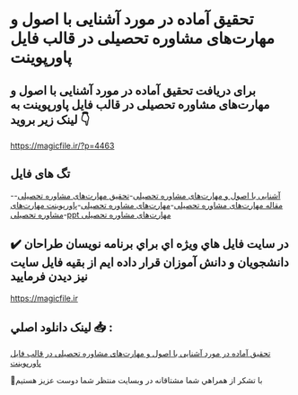 # تحقیق آماده در مورد آشنایی با اصول و مهارت‌های مشاوره تحصیلی در قالب فایل پاورپوینت

## برای دریافت تحقیق آماده در مورد آشنایی با اصول و مهارت‌های مشاوره تحصیلی در قالب فایل پاورپوینت به لینک زیر بروید 👇

https://magicfile.ir/?p=4463

## تگ های فایل

-[آشنایی با اصول و مهارت‌های مشاوره تحصیلی](https://magicfile.ir/product/%d8%aa%d8%ad%d9%82%db%8c%d9%82-%d8%a2%d8%b4%d9%86%d8%a7%db%8c%db%8c-%d8%a8%d8%a7-%d8%a7%d8%b5%d9%88%d9%84-%d9%88-%d9%85%d9%87%d8%a7%d8%b1%d8%aa%d9%87%d8%a7%db%8c-%d9%85%d8%b4%d8%a7%d9%88%d8%b1%d9%87-%d8%aa%d8%ad%d8%b5%db%8c%d9%84%db%8c-%d9%be%d8%a7%d9%88%d8%b1%d9%be%d9%88%db%8c%d9%86%d8%aa/)-[تحقیق مهارت‌های مشاوره تحصیلی](https://magicfile.ir/product/%d8%aa%d8%ad%d9%82%db%8c%d9%82-%d8%a2%d8%b4%d9%86%d8%a7%db%8c%db%8c-%d8%a8%d8%a7-%d8%a7%d8%b5%d9%88%d9%84-%d9%88-%d9%85%d9%87%d8%a7%d8%b1%d8%aa%d9%87%d8%a7%db%8c-%d9%85%d8%b4%d8%a7%d9%88%d8%b1%d9%87-%d8%aa%d8%ad%d8%b5%db%8c%d9%84%db%8c-%d9%be%d8%a7%d9%88%d8%b1%d9%be%d9%88%db%8c%d9%86%d8%aa/)-[مقاله مهارت‌های مشاوره تحصیلی](https://magicfile.ir/product/%d8%aa%d8%ad%d9%82%db%8c%d9%82-%d8%a2%d8%b4%d9%86%d8%a7%db%8c%db%8c-%d8%a8%d8%a7-%d8%a7%d8%b5%d9%88%d9%84-%d9%88-%d9%85%d9%87%d8%a7%d8%b1%d8%aa%d9%87%d8%a7%db%8c-%d9%85%d8%b4%d8%a7%d9%88%d8%b1%d9%87-%d8%aa%d8%ad%d8%b5%db%8c%d9%84%db%8c-%d9%be%d8%a7%d9%88%d8%b1%d9%be%d9%88%db%8c%d9%86%d8%aa/)-[مهارت‌های مشاوره تحصیلی](https://magicfile.ir/product/%d8%aa%d8%ad%d9%82%db%8c%d9%82-%d8%a2%d8%b4%d9%86%d8%a7%db%8c%db%8c-%d8%a8%d8%a7-%d8%a7%d8%b5%d9%88%d9%84-%d9%88-%d9%85%d9%87%d8%a7%d8%b1%d8%aa%d9%87%d8%a7%db%8c-%d9%85%d8%b4%d8%a7%d9%88%d8%b1%d9%87-%d8%aa%d8%ad%d8%b5%db%8c%d9%84%db%8c-%d9%be%d8%a7%d9%88%d8%b1%d9%be%d9%88%db%8c%d9%86%d8%aa/)-[پاورپوینت مهارت‌های مشاوره تحصیلی](https://magicfile.ir/product/%d8%aa%d8%ad%d9%82%db%8c%d9%82-%d8%a2%d8%b4%d9%86%d8%a7%db%8c%db%8c-%d8%a8%d8%a7-%d8%a7%d8%b5%d9%88%d9%84-%d9%88-%d9%85%d9%87%d8%a7%d8%b1%d8%aa%d9%87%d8%a7%db%8c-%d9%85%d8%b4%d8%a7%d9%88%d8%b1%d9%87-%d8%aa%d8%ad%d8%b5%db%8c%d9%84%db%8c-%d9%be%d8%a7%d9%88%d8%b1%d9%be%d9%88%db%8c%d9%86%d8%aa/)-[ppt مهارت‌های مشاوره تحصیلی](https://magicfile.ir/product/%d8%aa%d8%ad%d9%82%db%8c%d9%82-%d8%a2%d8%b4%d9%86%d8%a7%db%8c%db%8c-%d8%a8%d8%a7-%d8%a7%d8%b5%d9%88%d9%84-%d9%88-%d9%85%d9%87%d8%a7%d8%b1%d8%aa%d9%87%d8%a7%db%8c-%d9%85%d8%b4%d8%a7%d9%88%d8%b1%d9%87-%d8%aa%d8%ad%d8%b5%db%8c%d9%84%db%8c-%d9%be%d8%a7%d9%88%d8%b1%d9%be%d9%88%db%8c%d9%86%d8%aa/)

## ✔️ در سايت فايل هاي ويژه اي براي برنامه نويسان طراحان دانشجويان و دانش آموزان قرار داده ايم از بقيه فايل سايت نيز ديدن فرماييد

https://magicfile.ir


## لينک دانلود اصلي 📥 :

[تحقیق آماده در مورد آشنایی با اصول و مهارت‌های مشاوره تحصیلی در قالب فایل پاورپوینت](https://magicfile.ir/product/%d8%aa%d8%ad%d9%82%db%8c%d9%82-%d8%a2%d8%b4%d9%86%d8%a7%db%8c%db%8c-%d8%a8%d8%a7-%d8%a7%d8%b5%d9%88%d9%84-%d9%88-%d9%85%d9%87%d8%a7%d8%b1%d8%aa%d9%87%d8%a7%db%8c-%d9%85%d8%b4%d8%a7%d9%88%d8%b1%d9%87-%d8%aa%d8%ad%d8%b5%db%8c%d9%84%db%8c-%d9%be%d8%a7%d9%88%d8%b1%d9%be%d9%88%db%8c%d9%86%d8%aa/) 


🙏با تشکر از همراهي شما مشتاقانه در وبسایت منتظر شما دوست عزیز هستیم

